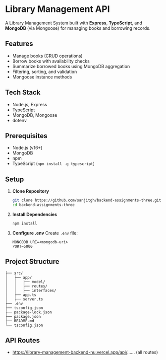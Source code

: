 # Library Management API

A Library Management System built with **Express**, **TypeScript**, and **MongoDB** (via Mongoose) for managing books and borrowing records.

## Features

- Manage books (CRUD operations)
- Borrow books with availability checks
- Summarize borrowed books using MongoDB aggregation
- Filtering, sorting, and validation
- Mongoose instance methods

## Tech Stack

- Node.js, Express
- TypeScript
- MongoDB, Mongoose
- dotenv

## Prerequisites

- Node.js (v16+)
- MongoDB
- npm
- TypeScript (`npm install -g typescript`)

## Setup

1. **Clone Repository**

   ```bash
   git clone https://github.com/sanjitgh/backend-assignments-three.git
   cd backend-assignments-three
   ```

2. **Install Dependencies**

   ```bash
   npm install
   ```

3. **Configure .env**
   Create `.env` file:

   ```
   MONGODB_URI=<mongodb-uri>
   PORT=5000
   ```

## Project Structure

```
├── src/
│   ├── app/
│   │   ├── model/
│   │   ├── routes/
│   │   ├── interfaces/
│   ├── app.ts
│   ├── server.ts
├── .env
├── tsconfig.json
├── package-lock.json
├── package.json
├── README.md
└── tsconfig.json
```

## API Routes

- https://library-management-backend-nu.vercel.app/api/...... (all routes)